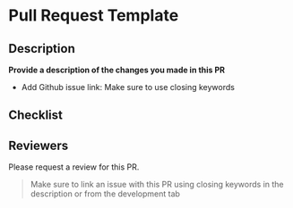 # Pull Request Template

## Description

**Provide a description of the changes you made in this PR**

- Add Github issue link:
  Make sure to use closing keywords

## Checklist

## Reviewers

Please request a review for this PR.

> Make sure to link an issue with this PR using closing keywords in the description or from the development tab
